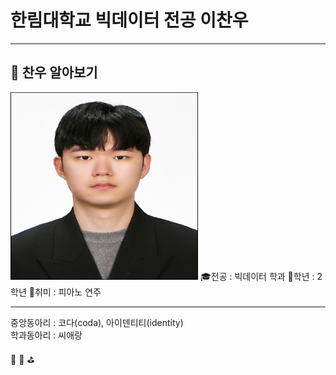 # 한림대학교 빅데이터 전공 이찬우
---
## 🔎 찬우 알아보기
<img src= 이찬우.jpg height=300, width=300>
🎓전공 : 빅데이터 학과
📕학년 : 2학년
🎵취미 : 피아노 연주

----

   
   
중앙동아리 : 코다(coda), 아이덴티티(identity)   
학과동아리 : 씨애랑   


 📌
📢
⛳
